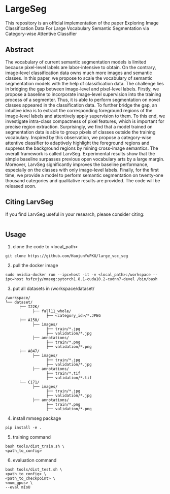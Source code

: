 # LargeSeg

This repository is an official implementation of the paper Exploring Image Classification Data For Large Vocabulary Semantic Segmentation via Category-wise Attentive Classifier

## Abstract

The vocabulary of current semantic segmentation models is limited because pixel-level labels are labor-intensive to obtain. On the contrary, image-level classification data owns much more images and semantic classes. In this paper, we propose to scale the vocabulary of semantic segmentation models with the help of classification data. The challenge lies in bridging the gap between image-level and pixel-level labels. Firstly, we propose a baseline to incorporate image-level supervision into the training process of a segmenter. Thus, it is able to perform segmentation on novel classes appeared in the classification data. To further bridge the gap, an intuitive idea is to extract the corresponding foreground regions of the image-level labels and attentively apply supervision to them. To this end, we investigate intra-class compactness of pixel features, which is important for precise region extraction. Surprisingly, we find that a model trained on segmentation data is able to group pixels of classes outside the training vocabulary. Inspired by this observation, we propose a category-wise attentive classifier to adaptively highlight the foreground regions and suppress the background regions by mining cross-image semantics. The overall framework is called LarvSeg. Experimental results show that the simple baseline surpasses previous open vocabulary arts by a large margin. Moreover, LarvSeg significantly improves the baseline performance, especially on the classes with only image-level labels. Finally, for the first time, we provide a model to perform semantic segmentation on twenty-one thousand categories and qualitative results are provided. The code will be released soon.

## Citing LarvSeg

If you find LarvSeg useful in your research, please consider citing:
```
```

## Usage

1. clone the code to <local_path>

```git clone https://github.com/HaojunYuPKU/large_voc_seg```

2. pull the docker image

```sudo nvidia-docker run --ipc=host -it -v <local_path>:/workspace --ipc=host hsfzxjy/mmseg:pytorch1.8.1-cuda10.2-cudnn7-devel /bin/bash```

3. put all datasets in /workspace/dataset/

```
/workspace/
└── dataset/
      ├── I22K/
            ├── fall11_whole/
                  ├── <category_id>/*.JPEG
      ├── A150/
            ├── images/
                  ├── train/*.jpg
                  ├── validation/*.jpg
            ├── annotations/
                  ├── train/*.png
                  ├── validation/*.png
      ├── A847/
            ├── images/
                  ├── train/*.jpg
                  ├── validation/*.jpg
            ├── annotations/
                  ├── train/*.tif
                  ├── validation/*.tif
      └── C171/
            ├── images/
                  ├── train/*.jpg
                  ├── validation/*.jpg
            ├── annotations/
                  ├── train/*.png
                  ├── validation/*.png
```

4. install mmseg package

```
pip install -e .
```

5. training command

```
bash tools/dist_train.sh \
<path_to_config>
```

6. evaluation command

```
bash tools/dist_test.sh \
<path_to_config> \
<path_to_checkpoint> \
<num_gpus> \
--eval mIoU
```
